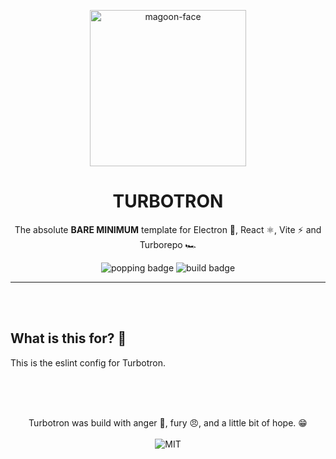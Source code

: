 <p align="center">
  <img alt='magoon-face' src='https://user-images.githubusercontent.com/14088342/225096321-cf076412-f6ae-441d-95a7-1f0b4a17a0ed.png' width='250'/>
  <h1 align="center">TURBOTRON</h1>
  <p align="center">The absolute <strong>BARE MINIMUM</strong> template for Electron 🔋, React ⚛️, Vite ⚡ and Turborepo 🏎️</p>
  <p align="center">
    <img alt='popping badge' src='https://img.shields.io/badge/version-0.0.1-green.svg?style=flat-square' />
    <img alt='build badge' src='https://img.shields.io/badge/status-wip-blue.svg?style=flat-square' />
  </p>
</div>
<hr>

</br></br>

## What is this for? 🍻

This is the eslint config for Turbotron.

</br></br>

<p align="center"><br>
  Turbotron was build with anger 🥰, fury 😠, and a little bit of hope. 😁 </br></br>
  <img alt='MIT' src='https://img.shields.io/github/license/ntwigs/turbotron?style=flat-square' />
</p>

